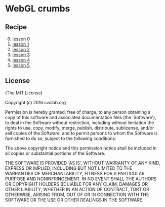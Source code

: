 # WebGL crumbs

## Recipe

0. [lesson 0](blob/master/lesson-0/index.html)
1. [lesson 1](blob/master/lesson-1/index.html)
2. [lesson 2](blob/master/lesson-2/index.html)
3. [lesson 3](blob/master/lesson-3/index.html)
4. [lesson 4](blob/master/lesson-4/index.html)
5. [lesson 5](blob/master/lesson-5/index.html)

## License

(The MIT License)

Copyright (c) 2016 cvdlab.org

Permission is hereby granted, free of charge, to any person obtaining
a copy of this software and associated documentation files (the
'Software'), to deal in the Software without restriction, including
without limitation the rights to use, copy, modify, merge, publish,
distribute, sublicense, and/or sell copies of the Software, and to
permit persons to whom the Software is furnished to do so, subject to
the following conditions:

The above copyright notice and this permission notice shall be
included in all copies or substantial portions of the Software.

THE SOFTWARE IS PROVIDED 'AS IS', WITHOUT WARRANTY OF ANY KIND,
EXPRESS OR IMPLIED, INCLUDING BUT NOT LIMITED TO THE WARRANTIES OF
MERCHANTABILITY, FITNESS FOR A PARTICULAR PURPOSE AND NONINFRINGEMENT.
IN NO EVENT SHALL THE AUTHORS OR COPYRIGHT HOLDERS BE LIABLE FOR ANY
CLAIM, DAMAGES OR OTHER LIABILITY, WHETHER IN AN ACTION OF CONTRACT,
TORT OR OTHERWISE, ARISING FROM, OUT OF OR IN CONNECTION WITH THE
SOFTWARE OR THE USE OR OTHER DEALINGS IN THE SOFTWARE.